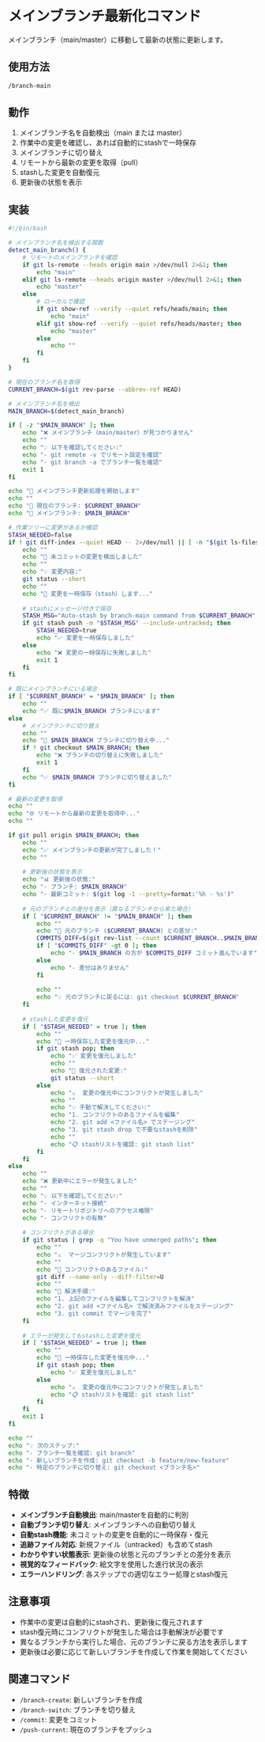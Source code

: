 # メインブランチ最新化コマンド

メインブランチ（main/master）に移動して最新の状態に更新します。

## 使用方法
```bash
/branch-main
```

## 動作
1. メインブランチ名を自動検出（main または master）
2. 作業中の変更を確認し、あれば自動的にstashで一時保存
3. メインブランチに切り替え
4. リモートから最新の変更を取得（pull）
5. stashした変更を自動復元
6. 更新後の状態を表示

## 実装

```bash
#!/bin/bash

# メインブランチ名を検出する関数
detect_main_branch() {
    # リモートのメインブランチを確認
    if git ls-remote --heads origin main >/dev/null 2>&1; then
        echo "main"
    elif git ls-remote --heads origin master >/dev/null 2>&1; then
        echo "master"
    else
        # ローカルで確認
        if git show-ref --verify --quiet refs/heads/main; then
            echo "main"
        elif git show-ref --verify --quiet refs/heads/master; then
            echo "master"
        else
            echo ""
        fi
    fi
}

# 現在のブランチ名を取得
CURRENT_BRANCH=$(git rev-parse --abbrev-ref HEAD)

# メインブランチ名を検出
MAIN_BRANCH=$(detect_main_branch)

if [ -z "$MAIN_BRANCH" ]; then
    echo "❌ メインブランチ（main/master）が見つかりません"
    echo ""
    echo "💡 以下を確認してください:"
    echo "- git remote -v でリモート設定を確認"
    echo "- git branch -a でブランチ一覧を確認"
    exit 1
fi

echo "🔄 メインブランチ更新処理を開始します"
echo ""
echo "📌 現在のブランチ: $CURRENT_BRANCH"
echo "🎯 メインブランチ: $MAIN_BRANCH"

# 作業ツリーに変更があるか確認
STASH_NEEDED=false
if ! git diff-index --quiet HEAD -- 2>/dev/null || [ -n "$(git ls-files --others --exclude-standard)" ]; then
    echo ""
    echo "📝 未コミットの変更を検出しました"
    echo ""
    echo "💡 変更内容:"
    git status --short
    echo ""
    echo "🔄 変更を一時保存（stash）します..."
    
    # stashにメッセージ付きで保存
    STASH_MSG="Auto-stash by branch-main command from $CURRENT_BRANCH"
    if git stash push -m "$STASH_MSG" --include-untracked; then
        STASH_NEEDED=true
        echo "✅ 変更を一時保存しました"
    else
        echo "❌ 変更の一時保存に失敗しました"
        exit 1
    fi
fi

# 既にメインブランチにいる場合
if [ "$CURRENT_BRANCH" = "$MAIN_BRANCH" ]; then
    echo ""
    echo "✅ 既に$MAIN_BRANCH ブランチにいます"
else
    # メインブランチに切り替え
    echo ""
    echo "🔀 $MAIN_BRANCH ブランチに切り替え中..."
    if ! git checkout $MAIN_BRANCH; then
        echo "❌ ブランチの切り替えに失敗しました"
        exit 1
    fi
    echo "✅ $MAIN_BRANCH ブランチに切り替えました"
fi

# 最新の変更を取得
echo ""
echo "🌐 リモートから最新の変更を取得中..."
echo ""

if git pull origin $MAIN_BRANCH; then
    echo ""
    echo "✅ メインブランチの更新が完了しました！"
    echo ""
    
    # 更新後の状態を表示
    echo "📊 更新後の状態:"
    echo "- ブランチ: $MAIN_BRANCH"
    echo "- 最新コミット: $(git log -1 --pretty=format:'%h - %s')"
    
    # 元のブランチとの差分を表示（異なるブランチから来た場合）
    if [ "$CURRENT_BRANCH" != "$MAIN_BRANCH" ]; then
        echo ""
        echo "📝 元のブランチ ($CURRENT_BRANCH) との差分:"
        COMMITS_DIFF=$(git rev-list --count $CURRENT_BRANCH..$MAIN_BRANCH)
        if [ "$COMMITS_DIFF" -gt 0 ]; then
            echo "- $MAIN_BRANCH の方が $COMMITS_DIFF コミット進んでいます"
        else
            echo "- 差分はありません"
        fi
        
        echo ""
        echo "💡 元のブランチに戻るには: git checkout $CURRENT_BRANCH"
    fi
    
    # stashした変更を復元
    if [ "$STASH_NEEDED" = true ]; then
        echo ""
        echo "🔄 一時保存した変更を復元中..."
        if git stash pop; then
            echo "✅ 変更を復元しました"
            echo ""
            echo "📝 復元された変更:"
            git status --short
        else
            echo "⚠️  変更の復元中にコンフリクトが発生しました"
            echo ""
            echo "💡 手動で解決してください:"
            echo "1. コンフリクトのあるファイルを編集"
            echo "2. git add <ファイル名> でステージング"
            echo "3. git stash drop で不要なstashを削除"
            echo ""
            echo "📋 stashリストを確認: git stash list"
        fi
    fi
else
    echo ""
    echo "❌ 更新中にエラーが発生しました"
    echo ""
    echo "💡 以下を確認してください:"
    echo "- インターネット接続"
    echo "- リモートリポジトリへのアクセス権限"
    echo "- コンフリクトの有無"
    
    # コンフリクトがある場合
    if git status | grep -q "You have unmerged paths"; then
        echo ""
        echo "⚠️  マージコンフリクトが発生しています"
        echo ""
        echo "🔧 コンフリクトのあるファイル:"
        git diff --name-only --diff-filter=U
        echo ""
        echo "📝 解決手順:"
        echo "1. 上記のファイルを編集してコンフリクトを解決"
        echo "2. git add <ファイル名> で解決済みファイルをステージング"
        echo "3. git commit でマージを完了"
    fi
    
    # エラーが発生してもstashした変更を復元
    if [ "$STASH_NEEDED" = true ]; then
        echo ""
        echo "🔄 一時保存した変更を復元中..."
        if git stash pop; then
            echo "✅ 変更を復元しました"
        else
            echo "⚠️  変更の復元中にコンフリクトが発生しました"
            echo "📋 stashリストを確認: git stash list"
        fi
    fi
    exit 1
fi

echo ""
echo "💡 次のステップ:"
echo "- ブランチ一覧を確認: git branch"
echo "- 新しいブランチを作成: git checkout -b feature/new-feature"
echo "- 特定のブランチに切り替え: git checkout <ブランチ名>"
```

## 特徴
- **メインブランチ自動検出**: main/masterを自動的に判別
- **自動ブランチ切り替え**: メインブランチへの自動切り替え
- **自動stash機能**: 未コミットの変更を自動的に一時保存・復元
- **追跡ファイル対応**: 新規ファイル（untracked）も含めてstash
- **わかりやすい状態表示**: 更新後の状態と元のブランチとの差分を表示
- **視覚的なフィードバック**: 絵文字を使用した進行状況の表示
- **エラーハンドリング**: 各ステップでの適切なエラー処理とstash復元

## 注意事項
- 作業中の変更は自動的にstashされ、更新後に復元されます
- stash復元時にコンフリクトが発生した場合は手動解決が必要です
- 異なるブランチから実行した場合、元のブランチに戻る方法を表示します
- 更新後は必要に応じて新しいブランチを作成して作業を開始してください

## 関連コマンド
- `/branch-create`: 新しいブランチを作成
- `/branch-switch`: ブランチを切り替え
- `/commit`: 変更をコミット
- `/push-current`: 現在のブランチをプッシュ